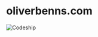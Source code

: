 # oliverbenns.com

![Codeship](https://codeship.com/projects/6f19e9e0-16a4-0134-caf4-1e201d51eca6/status?branch=master)
